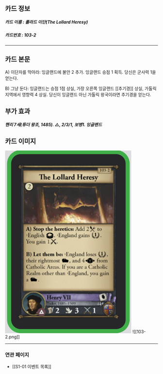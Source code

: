 ## 카드 정보
##### 카드 이름 : 롤라드 이단(The Lollard Heresy)
##### 카드번호 : 103-2
---
## 카드 본문

A) 이단자를 막아라: 잉글랜드에 불안 2 추가. 잉글랜드 승점 1 획득. 당신은 군사력 1을 얻는다.

B) 그냥 둔다: 잉글랜드는 승점 1점 상실, 가장 오른쪽 잉글랜드 [[추기경]] 상실, 가톨릭 지역에서 영향력 4 상실. 당신이 잉글랜드 아닌 가톨릭 왕국이라면 추기경을 얻는다.

## 부가 효과
##### 헨리 7세(튜더 왕조, 1485). △, 2/3/1, 보병1. 잉글랜드

## 카드 이미지
<img src="\Assets\103-2.png"/>
![[103-2.png]]

--- 

### 연관 페이지
- [[S1-01 이벤트 목록]]

